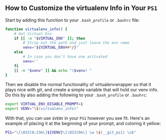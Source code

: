 ## How to Customize the virtualenv Info in Your `PS1`

Start by adding this function to your `.bash_profile` or `.bashrc` file:

```sh
function virtualenv_info() {
    # Get Virtual Env
    if [[ -n "$VIRTUAL_ENV" ]]; then
        # Strip out the path and just leave the env name
        venv="${VIRTUAL_ENV##*/}"
    else
        # In case you don't have one activated
        venv=''
    fi
    [[ -n "$venv" ]] && echo "($venv) "
}
```

Then we disable the normal functionality of virtualenvwrapper so that it plays nice with git, and create a simple variable that will hold our venv info.
Do this by also adding the following to your `.bash_profile` or `.bashrc`:

```sh
export VIRTUAL_ENV_DISABLE_PROMPT=1
export VENV="\$(virtualenv_info)"
```

With that, you can use `$VENV` in your `PS1` however you see fit. Here's an example of placing it at the beginning of your prompt, and coloring it yellow:

```sh
PS1="\[\033[0;33m\]${VENV}\[\033[0m\] \w \$(__git_ps1) \u$"
```
